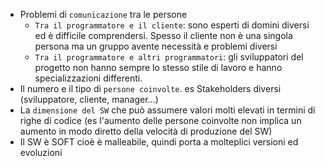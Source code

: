 - Problemi di `comunicazione` tra le persone
	- `Tra il programmatore e il cliente`: sono esperti di domini diversi ed è difficile comprendersi. Spesso il cliente non è una singola persona ma un gruppo avente necessità e problemi diversi
	- `Tra il programmatore e altri programmatori`: gli sviluppatori del progetto non hanno sempre lo stesso stile di lavoro e hanno specializzazioni differenti.
- Il numero e il tipo di `persone coinvolte`. es Stakeholders diversi (sviluppatore, cliente, manager...)
- La `dimensione del SW` che può assumere valori molti elevati in termini di righe di codice (es l'aumento delle persone coinvolte non implica un aumento in modo diretto della velocità di produzione del SW)
- Il SW è SOFT cioè è malleabile, quindi porta a molteplici versioni ed evoluzioni